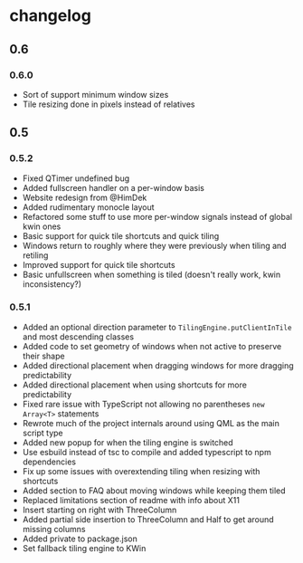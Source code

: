 # changelog

## 0.6

### 0.6.0
* Sort of support minimum window sizes
* Tile resizing done in pixels instead of relatives

## 0.5

### 0.5.2
* Fixed QTimer undefined bug
* Added fullscreen handler on a per-window basis
* Website redesign from @HimDek
* Added rudimentary monocle layout
* Refactored some stuff to use more per-window signals instead of global kwin ones
* Basic support for quick tile shortcuts and quick tiling
* Windows return to roughly where they were previously when tiling and retiling
* Improved support for quick tile shortcuts
* Basic unfullscreen when something is tiled (doesn't really work, kwin inconsistency?)

### 0.5.1
* Added an optional direction parameter to `TilingEngine.putClientInTile` and most descending classes
* Added code to set geometry of windows when not active to preserve their shape
* Added directional placement when dragging windows for more dragging predictability
* Added directional placement when using shortcuts for more predictability
* Fixed rare issue with TypeScript not allowing no parentheses `new Array<T>` statements
* Rewrote much of the project internals around using QML as the main script type
* Added new popup for when the tiling engine is switched
* Use esbuild instead of tsc to compile and added typescript to npm dependencies
* Fix up some issues with overextending tiling when resizing with shortcuts
* Added section to FAQ about moving windows while keeping them tiled
* Replaced limitations section of readme with info about X11
* Insert starting on right with ThreeColumn
* Added partial side insertion to ThreeColumn and Half to get around missing columns
* Added private to package.json
* Set fallback tiling engine to KWin
